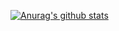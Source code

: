 [![Anurag's github stats](https://github-readme-stats.vercel.app/api/?username=sophot&show_icons=true&theme=nightowl)](https://github.com/anuraghazra/github-readme-stats)
